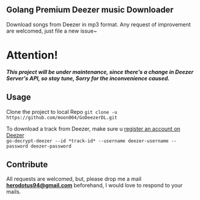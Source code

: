 ## Golang Premium Deezer music Downloader
Download songs from Deezer in mp3 format. Any request of improvement are welcomed, just file a new issue~

# Attention!
***This project will be under maintenance, since there's a change in Deezer Server's API, so stay tune, Sorry for the inconvenience caused.***

## Usage
Clone the project to local Repo
`git clone -u https://github.com/moon004/GoDeezerDL.git`

To download a track from Deezer, make sure u [register an account on Deezer](https://www.deezer.com/en/)<br/>
`go-decrypt-deezer --id *track-id* --username deezer-username --password deezer-password`

## Contribute
All requests are welcomed, but, please drop me a mail **herodotus94@gmail.com** beforehand, I would love to respond to your mails.
